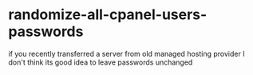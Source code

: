 # randomize-all-cpanel-users-passwords
if you recently transferred a server from old managed hosting provider I don't think its good idea to leave passwords unchanged
